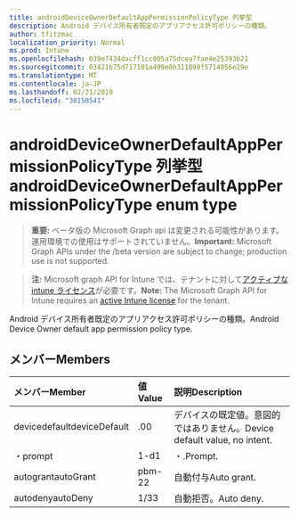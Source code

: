 ```yaml
---
title: androidDeviceOwnerDefaultAppPermissionPolicyType 列挙型
description: Android デバイス所有者既定のアプリアクセス許可ポリシーの種類。
author: tfitzmac
localization_priority: Normal
ms.prod: Intune
ms.openlocfilehash: 039e7434dacff1cc005a75dcea7fae4e25393b21
ms.sourcegitcommit: 03421b75d717101a499e0b311890f5714056e29e
ms.translationtype: MT
ms.contentlocale: ja-JP
ms.lasthandoff: 02/21/2019
ms.locfileid: "30150541"
---
```

# <a name="androiddeviceownerdefaultapppermissionpolicytype-enum-type"></a><span data-ttu-id="70e74-103">androidDeviceOwnerDefaultAppPermissionPolicyType 列挙型</span><span class="sxs-lookup"><span data-stu-id="70e74-103">androidDeviceOwnerDefaultAppPermissionPolicyType enum type</span></span>

> <span data-ttu-id="70e74-104">**重要:** ベータ版の Microsoft Graph api は変更される可能性があります。運用環境での使用はサポートされていません。</span><span class="sxs-lookup"><span data-stu-id="70e74-104">**Important:** Microsoft Graph APIs under the /beta version are subject to change; production use is not supported.</span></span>

> <span data-ttu-id="70e74-105">**注:** Microsoft graph API for Intune では、テナントに対して[アクティブな intune ライセンス](https://go.microsoft.com/fwlink/?linkid=839381)が必要です。</span><span class="sxs-lookup"><span data-stu-id="70e74-105">**Note:** The Microsoft Graph API for Intune requires an [active Intune license](https://go.microsoft.com/fwlink/?linkid=839381) for the tenant.</span></span>

<span data-ttu-id="70e74-106">Android デバイス所有者既定のアプリアクセス許可ポリシーの種類。</span><span class="sxs-lookup"><span data-stu-id="70e74-106">Android Device Owner default app permission policy type.</span></span>

## <a name="members"></a><span data-ttu-id="70e74-107">メンバー</span><span class="sxs-lookup"><span data-stu-id="70e74-107">Members</span></span>
|<span data-ttu-id="70e74-108">メンバー</span><span class="sxs-lookup"><span data-stu-id="70e74-108">Member</span></span>|<span data-ttu-id="70e74-109">値</span><span class="sxs-lookup"><span data-stu-id="70e74-109">Value</span></span>|<span data-ttu-id="70e74-110">説明</span><span class="sxs-lookup"><span data-stu-id="70e74-110">Description</span></span>|
|:---|:---|:---|
|<span data-ttu-id="70e74-111">devicedefault</span><span class="sxs-lookup"><span data-stu-id="70e74-111">deviceDefault</span></span>|<span data-ttu-id="70e74-112">.0</span><span class="sxs-lookup"><span data-stu-id="70e74-112">0</span></span>|<span data-ttu-id="70e74-113">デバイスの既定値。意図的ではありません。</span><span class="sxs-lookup"><span data-stu-id="70e74-113">Device default value, no intent.</span></span>|
|<span data-ttu-id="70e74-114">・</span><span class="sxs-lookup"><span data-stu-id="70e74-114">prompt</span></span>|<span data-ttu-id="70e74-115">1-d</span><span class="sxs-lookup"><span data-stu-id="70e74-115">1</span></span>|<span data-ttu-id="70e74-116">・.</span><span class="sxs-lookup"><span data-stu-id="70e74-116">Prompt.</span></span>|
|<span data-ttu-id="70e74-117">autogrant</span><span class="sxs-lookup"><span data-stu-id="70e74-117">autoGrant</span></span>|<span data-ttu-id="70e74-118">pbm-2</span><span class="sxs-lookup"><span data-stu-id="70e74-118">2</span></span>|<span data-ttu-id="70e74-119">自動付与</span><span class="sxs-lookup"><span data-stu-id="70e74-119">Auto grant.</span></span>|
|<span data-ttu-id="70e74-120">autodeny</span><span class="sxs-lookup"><span data-stu-id="70e74-120">autoDeny</span></span>|<span data-ttu-id="70e74-121">1/3</span><span class="sxs-lookup"><span data-stu-id="70e74-121">3</span></span>|<span data-ttu-id="70e74-122">自動拒否。</span><span class="sxs-lookup"><span data-stu-id="70e74-122">Auto deny.</span></span>|




